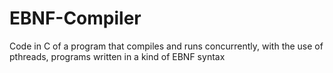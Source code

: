 # EBNF-Compiler
Code in C of a program that compiles and runs concurrently, with the use of pthreads, programs written in a kind of EBNF syntax
